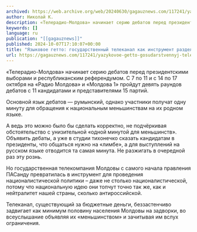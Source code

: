 ```yaml
---
archived: https://web.archive.org/web/20240630/gagauznews.com/117241/yazykovoe-getto-gosudarstvennyj-telekanal-kak-instrument-razdeleniya.html
author: Николай К.
description: «Телерадио-Молдова» начинает серию дебатов перед президентскими выборами и республиканским референдумом. С 7 по 11 и с 14 по 17 октября на «Радио Молдова» и «Молдова 1» пройдут девять раундов дебатов с 11 кандидатами и представителями 15 партий. Основной язык дебатов — румынский, однако участники получат одну минуту для обращения к национальным меньшинствам на их родном языке. А ведь это можно было бы сделать корректно, не подчёркивая обстоятельство с унизительной «одной минутой для меньшинств». Объявить дебаты, а уже в студии тихонечко сказать кандидатам в президенты, что общаться нужно на «лимбе», а для выступлений на русском языке отводится та самая минута. Не […]
keywords: []
language: ru
publication: "[[gagauznews]]"
published: 2024-10-07T17:10:07+00:00
title: "Языковое гетто: государственный телеканал как инструмент разделения"
url: https://gagauznews.com/117241/yazykovoe-getto-gosudarstvennyj-telekanal-kak-instrument-razdeleniya.html
---
```


«Телерадио-Молдова» начинает серию дебатов перед президентскими выборами и республиканским референдумом. С 7 по 11 и с 14 по 17 октября на «Радио Молдова» и «Молдова 1» пройдут девять раундов дебатов с 11 кандидатами и представителями 15 партий.

Основной язык дебатов — румынский, однако участники получат одну минуту для обращения к национальным меньшинствам на их родном языке.

А ведь это можно было бы сделать корректно, не подчёркивая обстоятельство с унизительной «одной минутой для меньшинств». Объявить дебаты, а уже в студии тихонечко сказать кандидатам в президенты, что общаться нужно на «лимбе», а для выступлений на русском языке отводится та самая минута. Не разжигать в очередной раз эту рознь.

Но государственная телекомпания Молдовы с самого начала правления ПАСанду превратилась в инструмент для проведения националистической политики – даже не столько националистической, потому что национальную идею они топчут точно так же, как и нейтралитет нашей страны, сколько антироссийской.

Телеканал, существующий за бюджетные деньги, беззастенчиво задвигает как минимум половину населения Молдовы на задворки, во всеуслышание объявляя их «меньшинством» и зачитывая им вслух ограничения.